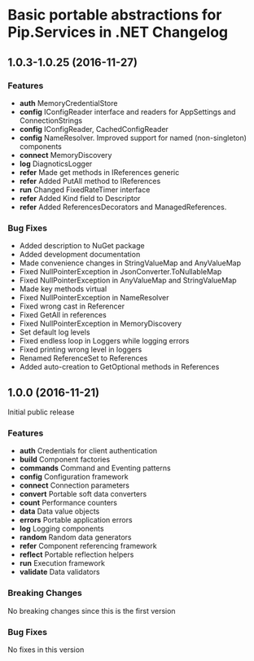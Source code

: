 # Basic portable abstractions for Pip.Services in .NET Changelog

## <a name="1.0.3-1.0.25"></a> 1.0.3-1.0.25 (2016-11-27)

### Features
* **auth** MemoryCredentialStore
* **config** IConfigReader interface and readers for AppSettings and ConnectionStrings
* **config** IConfigReader, CachedConfigReader
* **config** NameResolver. Improved support for named (non-singleton) components 
* **connect** MemoryDiscovery
* **log** DiagnoticsLogger
* **refer** Made get methods in IReferences generic
* **refer** Added PutAll method to IReferences
* **run** Changed FixedRateTimer interface
* **refer** Added Kind field to Descriptor
* **refer** Added ReferencesDecorators and ManagedReferences.

### Bug Fixes
* Added description to NuGet package
* Added development documentation
* Made convenience changes in StringValueMap and AnyValueMap
* Fixed NullPointerException in JsonConverter.ToNullableMap
* Fixed NullPointerException in AnyValueMap and StringValueMap
* Made key methods virtual
* Fixed NullPointerException in NameResolver
* Fixed wrong cast in Referencer
* Fixed GetAll in references
* Fixed NullPointerException in MemoryDiscovery
* Set default log levels
* Fixed endless loop in Loggers while logging errors
* Fixed printing wrong level in loggers
* Renamed ReferenceSet to References
* Added auto-creation to GetOptional methods in References

## <a name="1.0.0"></a> 1.0.0 (2016-11-21)

Initial public release

### Features
* **auth** Credentials for client authentication
* **build** Component factories
* **commands** Command and Eventing patterns
* **config** Configuration framework
* **connect** Connection parameters
* **convert** Portable soft data converters
* **count** Performance counters
* **data** Data value objects
* **errors** Portable application errors
* **log** Logging components
* **random** Random data generators
* **refer** Component referencing framework
* **reflect** Portable reflection helpers
* **run** Execution framework
* **validate** Data validators

### Breaking Changes
No breaking changes since this is the first version

### Bug Fixes
No fixes in this version


